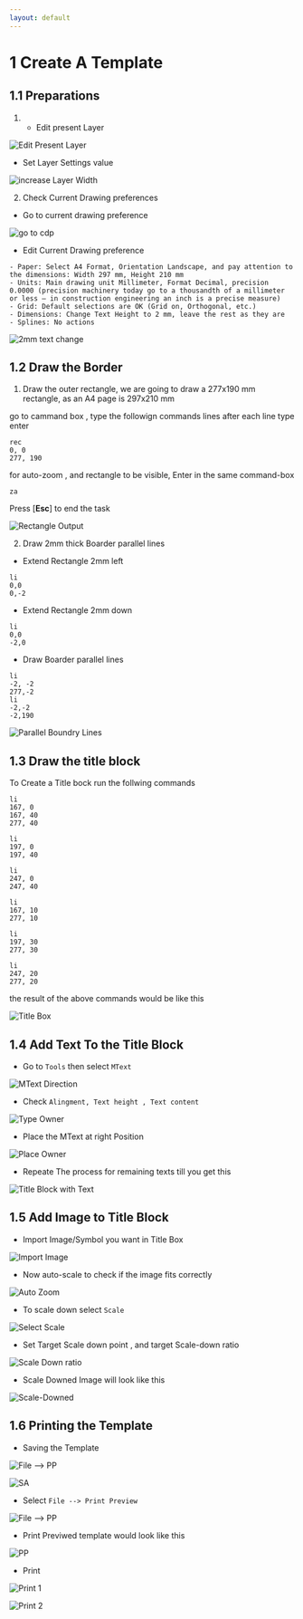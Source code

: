```yaml
---
layout: default
---
```


# 1 Create A Template 

## 1.1 Preparations

1. -  Edit present Layer 

![Edit Present Layer](./images/1_edit_layer)

- Set Layer Settings value 

![increase Layer Width](./images/2_increase_layer_width)

2.  Check Current Drawing preferences

- Go to current drawing preference

![go to cdp](./images/3_Current_Drawing_Preference.png)

- Edit Current Drawing preference 

```
- Paper: Select A4 Format, Orientation Landscape, and pay attention to the dimensions: Width 297 mm, Height 210 mm
- Units: Main drawing unit Millimeter, Format Decimal, precision 0.0000 (precision machinery today go to a thousandth of a millimeter or less – in construction engineering an inch is a precise measure)
- Grid: Default selections are OK (Grid on, Orthogonal, etc.)
- Dimensions: Change Text Height to 2 mm, leave the rest as they are
- Splines: No actions
```

![2mm text change](./images/4_2mm_text.png)

## 1.2 Draw the Border

1. Draw the outer rectangle, we are going to draw a 277x190 mm rectangle, as an A4 page is 297x210 mm 

go to cammand box , type the followign commands lines after each line type enter 

```
rec
0, 0 
277, 190
```
for auto-zoom , and rectangle to be visible, Enter in the same command-box
```
za
```
Press [**Esc**] to end the task

![Rectangle Output](./images/5_draw_rec.png)


2. Draw 2mm thick Boarder parallel lines

- Extend Rectangle 2mm left 

```
li
0,0
0,-2
```
- Extend Rectangle 2mm down
```
li
0,0
-2,0
```
- Draw Boarder parallel lines
```
li
-2, -2
277,-2
li
-2,-2
-2,190
```

![Parallel Boundry Lines](./images/6_parallel_lines.png)

## 1.3 Draw the title block

To Create a Title bock run the follwing commands 
```
li
167, 0
167, 40
277, 40

li
197, 0
197, 40

li
247, 0
247, 40

li
167, 10
277, 10

li
197, 30
277, 30

li
247, 20
277, 20
```
the result of the above commands would be like this 

![Title Box](./images/7_title_box.png)

## 1.4 Add Text To the Title Block

- Go to `Tools` then select `MText`

![MText Direction](./images/8_Mtext_direction.png)

- Check `Alingment, Text height , Text content` 

![Type Owner](./images/9_Type_Owner.png)

- Place the MText at right Position

![Place Owner](./images/10_Place_owner_MText.png)

- Repeate The process for remaining texts till you get this 

![Title Block with Text](./images/11_Title_Block_with_Text.png)

## 1.5 Add Image to Title Block

- Import Image/Symbol you want in Title Box

![Import Image](./images/12_Import_Image.png)

- Now auto-scale to check if the image fits correctly 

![Auto Zoom](./images/13_Auto_Zoom.png)

- To scale down select `Scale`

![Select Scale](./images/14_Select_Scale.png)

- Set Target Scale down point , and target Scale-down ratio

![Scale Down ratio](./images/15_ScaleDown_ratio.png)

- Scale Downed Image will look like this 

![Scale-Downed](./images/16_ScaleDowned.png)

## 1.6 Printing the Template

- Saving the Template 

![File --> PP](./images/17_File_PrintPreview.png)

![SA](./images/18_SA.png)

- Select `File --> Print Preview`

![File --> PP](./images/19_File_PrintPreview.png)

- Print Previwed template would look like this 

![PP](./images/20_PP.png)

- Print

![Print 1](./images/21_Print.png)

![Print 2](./images/22_Print.png)